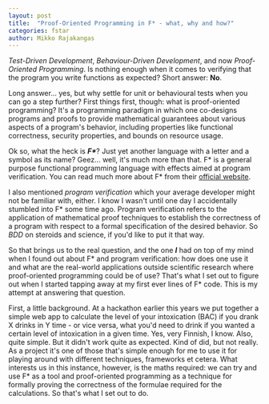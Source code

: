 ```yaml
---
layout: post
title:  "Proof-Oriented Programming in F* - what, why and how?"
categories: fstar
author: Mikko Rajakangas
---
```

*Test-Driven Development*, *Behaviour-Driven Development*,
and now *Proof-Oriented Programming*.
Is nothing enough when it comes to
verifying that the program you write
functions as expected? Short answer: **No**.

Long answer...<!--excerpt--> yes, but
why settle for unit or behavioural
tests when you can go a step further?
First things first, though: what is
proof-oriented programming? It's a
programming paradigm in which one
co-designs programs and proofs to
provide mathematical guarantees about
various aspects of a program's behavior,
including properties like functional
correctness, security properties, and
bounds on resource usage.

Ok so, what the heck is ***F\****? Just
yet another language with a letter and
a symbol as its name? Geez... well, it's
much more than that. F\* is a general
purpose functional programming language
with effects aimed at program verification.
You can read much more about F* from their
[official website](http://fstar-lang.org).

I also mentioned *program verification* which
your average developer might not be familiar
with, either. I know I wasn't until one day
I accidentally stumbled into F* some time ago.
Program verification refers to the application
of mathematical proof techniques to establish
the correctness of a program with respect to
a formal specification of the desired behavior.
So *BDD* on steroids and science, if you'd like
to put it that way.

So that brings us to the real question, and the
one ***I*** had on top of my mind when I found
out about F* and program verification: how does
one use it and what are the real-world applications
outside scientific research where proof-oriented
programming could be of use? That's what I set out
to figure out when I started tapping away at my first
ever lines of F* code. This is my attempt at answering
that question.

First, a little background. At a hackathon
earlier this years we put together a simple
web app to calculate the level of your
intoxication (BAC) if you drank X drinks
in Y time - or vice versa, what you'd need
to drink if you wanted a certain level of
intoxication in a given time. Yes, very Finnish,
I know. Also, quite simple. But it didn't work
quite as expected. Kind of did, but not really.
As a project it's one of those that's simple
enough for me to use it for playing around with
different techniques, frameworks et cetera. What
interests us in this instance, however, is the
maths required: we can try and use F* as a tool
and proof-oriented programming as a technique for
formally proving the correctness of the
formulae required for the calculations. So
that's what I set out to do.